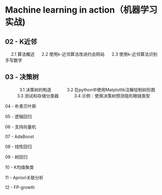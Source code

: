 Machine learning in action（机器学习实战)
=========
02 - K近邻
---------
      2.1 算法概述
      2.2 使用k-近邻算法改进约会网站
      2.3 使用k-近邻算法识别手写数字

03 - 决策树
--------
              3.1 决策树的构造
              3.2 在python中使用Matplotlib注解绘制树形图
              3.3 测试和存储分类器
              3.4 示例：使用决策树预测隐形眼镜类型

04 - 朴素贝叶斯

05 - 逻辑回归

06 - 支持向量机

07 - AdaBoost

08 - 线性回归

09 - 树回归

10 - K均值聚类

11 - Apriori关联分析

12 - FP-growth
